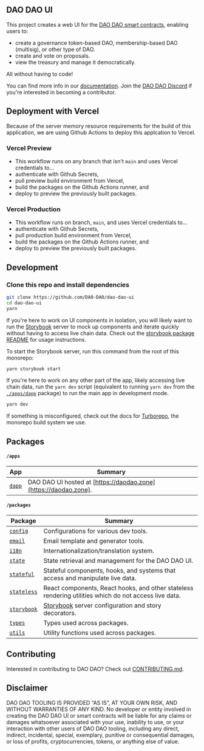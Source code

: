 ## DAO DAO UI

This project creates a web UI for the [DAO DAO smart
contracts](https://github.com/DA0-DA0/dao-contracts), enabling users to:

- create a governance token-based DAO, membership-based DAO (multisig), or other
  type of DAO.
- create and vote on proposals.
- view the treasury and manage it democratically.

All without having to code!

You can find more info in our [documentation](https://docs.daodao.zone). Join
the [DAO DAO Discord](https://discord.gg/sAaGuyW3D2) if you're interested in
becoming a contributor.

## Deployment with Vercel
Because of the server memory resource requirements for the build of this
application, we are using Github Actions to deploy this applcation to Vercel.

### Vercel Preview
- This workflow runs on any branch that isn't `main` and uses Vercel credentials to...
- authenticate with Github Secrets,
- pull preview build environment from Vercel,
- build the packages on the Github Actions runner, and
- deploy to preview the previously built packages.

### Vercel Production
- This workflow runs on branch, `main`, and uses Vercel credentials to...
- authenticate with Github Secrets,
- pull production build environment from Vercel,
- build the packages on the Github Actions runner, and
- deploy to preview the previously built packages.

## Development

### Clone this repo and install dependencies

```bash
git clone https://github.com/DA0-DA0/dao-dao-ui
cd dao-dao-ui
yarn
```

If you're here to work on UI components in isolation, you will likely want to
run the [Storybook](https://storybook.js.org/) server to mock up components and
iterate quickly without having to access live chain data. Check out the
[storybook package README](./packages/storybook) for usage
instructions.

To start the Storybook server, run this command from the root of this monorepo:

```bash
yarn storybook start
```

If you're here to work on any other part of the app, likely accessing live chain
data, run the `yarn dev` script (equivalent to running `yarn dev` from the
[`./apps/dapp`](./apps/dapp) package) to run the main app in development mode.

```bash
yarn dev
```

If something is misconfigured, check out the docs for
[Turborepo](https://turborepo.org/docs), the monorepo build system we use.

## Packages

#### `/apps`

| App                   | Summary                                                          |
| --------------------- | ---------------------------------------------------------------- |
| [`dapp`](./apps/dapp) | DAO DAO UI hosted at [https://daodao.zone](https://daodao.zone). |

#### `/packages`

| Package                             | Summary                                                                                               |
| ----------------------------------- | ----------------------------------------------------------------------------------------------------- |
| [`config`](./packages/config)       | Configurations for various dev tools.                                                                 |
| [`email`](./packages/email)         | Email template and generator tools.                                                                   |
| [`i18n`](./packages/i18n)           | Internationalization/translation system.                                                              |
| [`state`](./packages/state)         | State retrieval and management for the DAO DAO UI.                                                    |
| [`stateful`](./packages/stateful)   | Stateful components, hooks, and systems that access and manipulate live data.                         |
| [`stateless`](./packages/stateless) | React components, React hooks, and other stateless rendering utilities which do not access live data. |
| [`storybook`](./packages/storybook) | [Storybook](https://storybook.js.org/) server configuration and story decorators.                     |
| [`types`](./packages/types)         | Types used across packages.                                                                           |
| [`utils`](./packages/utils)         | Utility functions used across packages.                                                               |

## Contributing

Interested in contributing to DAO DAO? Check out
[CONTRIBUTING.md](./CONTRIBUTING.md).

## Disclaimer

DAO DAO TOOLING IS PROVIDED “AS IS”, AT YOUR OWN RISK, AND WITHOUT WARRANTIES OF
ANY KIND. No developer or entity involved in creating the DAO DAO UI or smart
contracts will be liable for any claims or damages whatsoever associated with
your use, inability to use, or your interaction with other users of DAO DAO
tooling, including any direct, indirect, incidental, special, exemplary,
punitive or consequential damages, or loss of profits, cryptocurrencies, tokens,
or anything else of value.
